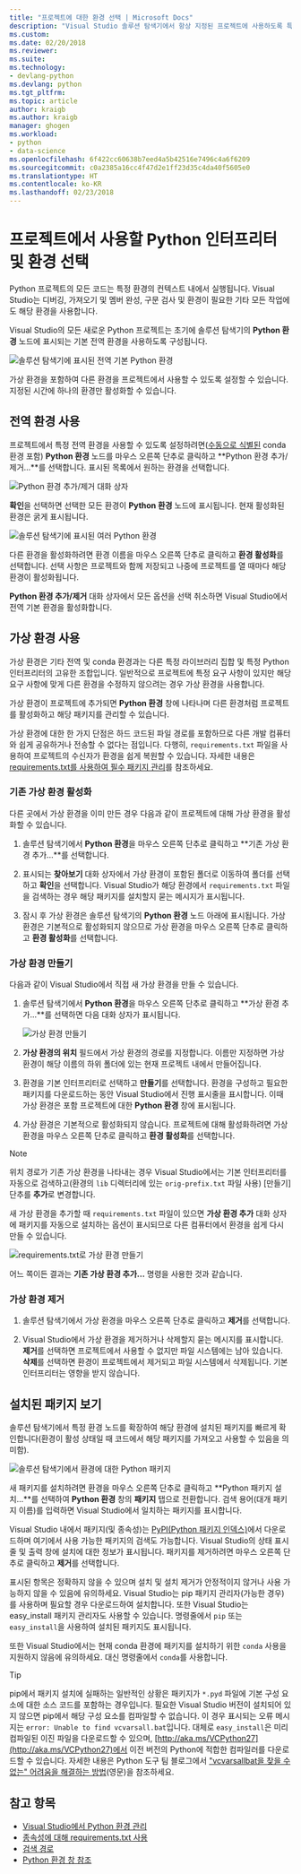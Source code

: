 ```yaml
---
title: "프로젝트에 대한 환경 선택 | Microsoft Docs"
description: "Visual Studio 솔루션 탐색기에서 항상 지정된 프로젝트에 사용하도록 특정 Python 인터프리터(환경)를 할당하여 기본 환경을 무시할 수 있습니다. 가상 환경을 만들고 관리할 수도 있습니다."
ms.custom: 
ms.date: 02/20/2018
ms.reviewer: 
ms.suite: 
ms.technology:
- devlang-python
ms.devlang: python
ms.tgt_pltfrm: 
ms.topic: article
author: kraigb
ms.author: kraigb
manager: ghogen
ms.workload:
- python
- data-science
ms.openlocfilehash: 6f422cc60638b7eed4a5b42516e7496c4a6f6209
ms.sourcegitcommit: c0a2385a16cc4f47d2e1ff23d35c4da40f5605e0
ms.translationtype: HT
ms.contentlocale: ko-KR
ms.lasthandoff: 02/23/2018
---
```

# <a name="selecting-a-python-interpreter-and-environment-for-use-in-a-project"></a>프로젝트에서 사용할 Python 인터프리터 및 환경 선택

Python 프로젝트의 모든 코드는 특정 환경의 컨텍스트 내에서 실행됩니다. Visual Studio는 디버깅, 가져오기 및 멤버 완성, 구문 검사 및 환경이 필요한 기타 모든 작업에도 해당 환경을 사용합니다.

Visual Studio의 모든 새로운 Python 프로젝트는 초기에 솔루션 탐색기의 **Python 환경** 노드에 표시되는 기본 전역 환경을 사용하도록 구성됩니다.

![솔루션 탐색기에 표시된 전역 기본 Python 환경](media/environments-project.png)

가상 환경을 포함하여 다른 환경을 프로젝트에서 사용할 수 있도록 설정할 수 있습니다. 지정된 시간에 하나의 환경만 활성화할 수 있습니다.

## <a name="using-global-environments"></a>전역 환경 사용

프로젝트에서 특정 전역 환경을 사용할 수 있도록 설정하려면([수동으로 식별된](managing-python-environments-in-visual-studio.md#manually-identifying-an-existing-environment) conda 환경 포함) **Python 환경** 노드를 마우스 오른쪽 단추로 클릭하고 **Python 환경 추가/제거...**를 선택합니다. 표시된 목록에서 원하는 환경을 선택합니다.

![Python 환경 추가/제거 대화 상자](media/environments-add-remove.png)

**확인**을 선택하면 선택한 모든 환경이 **Python 환경** 노드에 표시됩니다. 현재 활성화된 환경은 굵게 표시됩니다.

![솔루션 탐색기에 표시된 여러 Python 환경](media/environments-project-multiple.png)

다른 환경을 활성화하려면 환경 이름을 마우스 오른쪽 단추로 클릭하고 **환경 활성화**를 선택합니다. 선택 사항은 프로젝트와 함께 저장되고 나중에 프로젝트를 열 때마다 해당 환경이 활성화됩니다.

**Python 환경 추가/제거** 대화 상자에서 모든 옵션을 선택 취소하면 Visual Studio에서 전역 기본 환경을 활성화합니다.

## <a name="using-virtual-environments"></a>가상 환경 사용

가상 환경은 기타 전역 및 conda 환경과는 다른 특정 라이브러리 집합 및 특정 Python 인터프리터의 고유한 조합입니다. 일반적으로 프로젝트에 특정 요구 사항이 있지만 해당 요구 사항에 맞게 다른 환경을 수정하지 않으려는 경우 가상 환경을 사용합니다.

가상 환경이 프로젝트에 추가되면 **Python 환경** 창에 나타나며 다른 환경처럼 프로젝트를 활성화하고 해당 패키지를 관리할 수 있습니다.

가상 환경에 대한 한 가지 단점은 하드 코드된 파일 경로를 포함하므로 다른 개발 컴퓨터와 쉽게 공유하거나 전송할 수 없다는 점입니다. 다행히, `requirements.txt` 파일을 사용하여 프로젝트의 수신자가 환경을 쉽게 복원할 수 있습니다. 자세한 내용은 [requirements.txt를 사용하여 필수 패키지 관리](managing-required-packages-with-requirements-txt.md)를 참조하세요.

### <a name="activating-an-existing-virtual-environment"></a>기존 가상 환경 활성화

다른 곳에서 가상 환경을 이미 만든 경우 다음과 같이 프로젝트에 대해 가상 환경을 활성화할 수 있습니다.

1. 솔루션 탐색기에서 **Python 환경**을 마우스 오른쪽 단추로 클릭하고 **기존 가상 환경 추가...**를 선택합니다.

1. 표시되는 **찾아보기** 대화 상자에서 가상 환경이 포함된 폴더로 이동하여 폴더를 선택하고 **확인**을 선택합니다. Visual Studio가 해당 환경에서 `requirements.txt` 파일을 검색하는 경우 해당 패키지를 설치할지 묻는 메시지가 표시됩니다.

1. 잠시 후 가상 환경은 솔루션 탐색기의 **Python 환경** 노드 아래에 표시됩니다. 가상 환경은 기본적으로 활성화되지 않으므로 가상 환경을 마우스 오른쪽 단추로 클릭하고 **환경 활성화**를 선택합니다.

### <a name="creating-a-virtual-environment"></a>가상 환경 만들기

다음과 같이 Visual Studio에서 직접 새 가상 환경을 만들 수 있습니다.

1. 솔루션 탐색기에서 **Python 환경**을 마우스 오른쪽 단추로 클릭하고 **가상 환경 추가...**를 선택하면 다음 대화 상자가 표시됩니다.

    ![가상 환경 만들기](media/environments-add-virtual-1.png)

1. **가상 환경의 위치** 필드에서 가상 환경의 경로를 지정합니다. 이름만 지정하면 가상 환경이 해당 이름의 하위 폴더에 있는 현재 프로젝트 내에서 만들어집니다.

1. 환경을 기본 인터프리터로 선택하고 **만들기**를 선택합니다. 환경을 구성하고 필요한 패키지를 다운로드하는 동안 Visual Studio에서 진행 표시줄을 표시합니다. 이때 가상 환경은 포함 프로젝트에 대한 **Python 환경** 창에 표시됩니다.

1. 가상 환경은 기본적으로 활성화되지 않습니다. 프로젝트에 대해 활성화하려면 가상 환경을 마우스 오른쪽 단추로 클릭하고 **환경 활성화**를 선택합니다.

> [!Note]
> 위치 경로가 기존 가상 환경을 나타내는 경우 Visual Studio에서는 기본 인터프리터를 자동으로 검색하고(환경의 `lib` 디렉터리에 있는 `orig-prefix.txt` 파일 사용) [만들기] 단추를 **추가**로 변경합니다.
>
> 새 가상 환경을 추가할 때 `requirements.txt` 파일이 있으면 **가상 환경 추가** 대화 상자에 패키지를 자동으로 설치하는 옵션이 표시되므로 다른 컴퓨터에서 환경을 쉽게 다시 만들 수 있습니다.
>
> ![requirements.txt로 가상 환경 만들기](media/environments-requirements-txt.png)
>
> 어느 쪽이든 결과는 **기존 가상 환경 추가...** 명령을 사용한 것과 같습니다.

### <a name="remove-a-virtual-environment"></a>가상 환경 제거

1. 솔루션 탐색기에서 가상 환경을 마우스 오른쪽 단추로 클릭하고 **제거**를 선택합니다.

1. Visual Studio에서 가상 환경을 제거하거나 삭제할지 묻는 메시지를 표시합니다. **제거**를 선택하면 프로젝트에서 사용할 수 없지만 파일 시스템에는 남아 있습니다. **삭제**를 선택하면 환경이 프로젝트에서 제거되고 파일 시스템에서 삭제됩니다. 기본 인터프리터는 영향을 받지 않습니다.

## <a name="viewing-installed-packages"></a>설치된 패키지 보기

솔루션 탐색기에서 특정 환경 노드를 확장하여 해당 환경에 설치된 패키지를 빠르게 확인합니다(환경이 활성 상태일 때 코드에서 해당 패키지를 가져오고 사용할 수 있음을 의미함).

![솔루션 탐색기에서 환경에 대한 Python 패키지](media/environments-installed-packages.png)

새 패키지를 설치하려면 환경을 마우스 오른쪽 단추로 클릭하고 **Python 패키지 설치...**를 선택하여 **Python 환경** 창의 **패키지** 탭으로 전환합니다. 검색 용어(대개 패키지 이름)를 입력하면 Visual Studio에서 일치하는 패키지를 표시합니다.

Visual Studio 내에서 패키지(및 종속성)는 [PyPI(Python 패키지 인덱스)](https://pypi.python.org/pypi)에서 다운로드하며 여기에서 사용 가능한 패키지의 검색도 가능합니다. Visual Studio의 상태 표시줄 및 출력 창에 설치에 대한 정보가 표시됩니다. 패키지를 제거하려면 마우스 오른쪽 단추로 클릭하고 **제거**를 선택합니다.

표시된 항목은 정확하지 않을 수 있으며 설치 및 설치 제거가 안정적이지 않거나 사용 가능하지 않을 수 있음에 유의하세요. Visual Studio는 pip 패키지 관리자(가능한 경우)를 사용하며 필요할 경우 다운로드하여 설치합니다. 또한 Visual Studio는 easy_install 패키지 관리자도 사용할 수 있습니다. 명령줄에서 `pip` 또는 `easy_install`을 사용하여 설치된 패키지도 표시됩니다.

또한 Visual Studio에서는 현재 conda 환경에 패키지를 설치하기 위한 `conda` 사용을 지원하지 않음에 유의하세요. 대신 명령줄에서 `conda`를 사용합니다.

> [!Tip]
> pip에서 패키지 설치에 실패하는 일반적인 상황은 패키지가 `*.pyd` 파일에 기본 구성 요소에 대한 소스 코드를 포함하는 경우입니다. 필요한 Visual Studio 버전이 설치되어 있지 않으면 pip에서 해당 구성 요소를 컴파일할 수 없습니다. 이 경우 표시되는 오류 메시지는 `error: Unable to find vcvarsall.bat`입니다. 대체로 `easy_install`은 미리 컴파일된 이진 파일을 다운로드할 수 있으며, [http://aka.ms/VCPython27](http://aka.ms/VCPython27)에서 이전 버전의 Python에 적합한 컴파일러를 다운로드할 수 있습니다. 자세한 내용은 Python 도구 팀 블로그에서 ["vcvarsallbat을 찾을 수 없는" 어려움을 해결하는 방법](https://blogs.msdn.microsoft.com/pythonengineering/2016/04/11/unable-to-find-vcvarsall-bat/)(영문)을 참조하세요.

## <a name="see-also"></a>참고 항목

- [Visual Studio에서 Python 환경 관리](managing-python-environments-in-visual-studio.md)
- [종속성에 대해 requirements.txt 사용](managing-required-packages-with-requirements-txt.md)
- [검색 경로](search-paths.md)
- [Python 환경 창 참조](python-environments-window-tab-reference.md)
